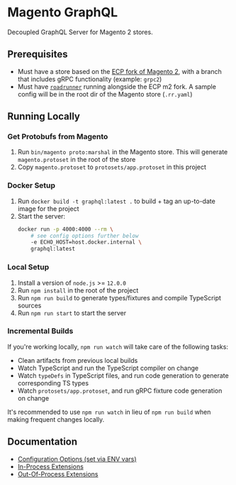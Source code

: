 # Magento GraphQL

Decoupled GraphQL Server for Magento 2 stores.

## Prerequisites

-   Must have a store based on the [ECP fork of Magento 2](https://github.com/magento-architects/magento2ce), with a branch that includes gRPC functionality (example: `grpc2`)
-   Must have [`roadrunner`](https://github.com/spiral/roadrunner) running alongside the ECP m2 fork. A sample config will be in the root dir of the Magento store (`.rr.yaml`)

## Running Locally

### Get Protobufs from Magento

1. Run `bin/magento proto:marshal` in the Magento store. This will generate `magento.protoset` in the root of the store
2. Copy `magento.protoset` to `protosets/app.protoset` in this project

### Docker Setup

1. Run `docker build -t graphql:latest .` to build + tag an up-to-date image for the project
2. Start the server:
    ```sh
    docker run -p 4000:4000 --rm \
        # see config options further below
        -e ECHO_HOST=host.docker.internal \
        graphql:latest
    ```

### Local Setup

1. Install a version of `node.js` >= `12.0.0`
2. Run `npm install` in the root of the project
3. Run `npm run build` to generate types/fixtures and compile TypeScript sources
4. Run `npm run start` to start the server

### Incremental Builds

If you're working locally, `npm run watch` will take care of the following tasks:

-   Clean artifacts from previous local builds
-   Watch TypeScript and run the TypeScript compiler on change
-   Watch `typeDefs` in TypeScript files, and run code generation to generate corresponding TS types
-   Watch `protosets/app.protoset`, and run gRPC fixture code generation on change

It's recommended to use `npm run watch` in lieu of `npm run build` when making frequent changes locally.

## Documentation

-   [Configuration Options (set via ENV vars)](src/env/variables.json)
-   [In-Process Extensions](src/packages/README.md)
-   [Out-Of-Process Extensions](docs/OUT-OF-PROCESS-EXTENSIBILITY.md)
